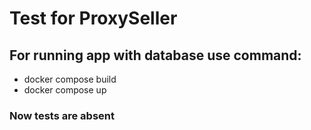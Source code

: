 # Test for ProxySeller

## For running app with database use command:
* docker compose build
* docker compose up

### Now tests are absent